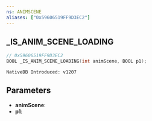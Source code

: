 ```yaml
---
ns: ANIMSCENE
aliases: ["0x59606519FF9D3EC2"]
---
```

## _IS_ANIM_SCENE_LOADING

```c
// 0x59606519FF9D3EC2
BOOL _IS_ANIM_SCENE_LOADING(int animScene, BOOL p1);
```

```
NativeDB Introduced: v1207
```

## Parameters
* **animScene**:
* **p1**:
